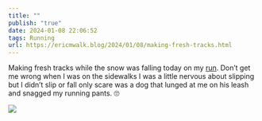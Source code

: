 ```yaml
---
title: ""
publish: "true"
date: 2024-01-08 22:06:52
tags: Running
url: https://ericmwalk.blog/2024/01/08/making-fresh-tracks.html
---
```


Making fresh tracks while the snow was falling today on my [run](https://strava.com/activities/10518886548). Don’t get me wrong when I was on the sidewalks I was a little nervous about slipping but I didn’t slip or fall only scare was a dog that lunged at me on his leash and snagged my running pants. 🙄

![](https://ericmwalk.blog/uploads/2024/img-7460.jpeg)